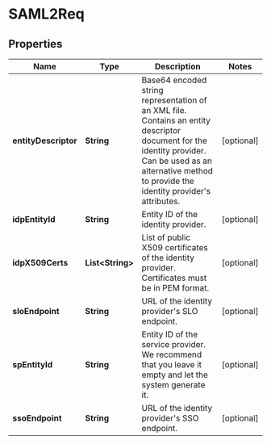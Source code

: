 
# SAML2Req

## Properties
Name | Type | Description | Notes
------------ | ------------- | ------------- | -------------
**entityDescriptor** | **String** | Base64 encoded string representation of an XML file. Contains an entity descriptor document for the identity provider. Can be used as an alternative method to provide the identity provider&#39;s attributes. |  [optional]
**idpEntityId** | **String** | Entity ID of the identity provider. |  [optional]
**idpX509Certs** | **List&lt;String&gt;** | List of public X509 certificates of the identity provider. Certificates must be in PEM format. |  [optional]
**sloEndpoint** | **String** | URL of the identity provider&#39;s SLO endpoint. |  [optional]
**spEntityId** | **String** | Entity ID of the service provider. We recommend that you leave it empty and let the system generate it. |  [optional]
**ssoEndpoint** | **String** | URL of the identity provider&#39;s SSO endpoint. |  [optional]



